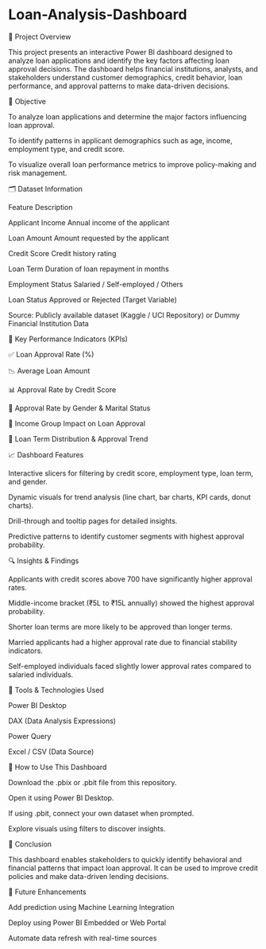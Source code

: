 # Loan-Analysis-Dashboard
🧾 Project Overview

This project presents an interactive Power BI dashboard designed to analyze loan applications and identify the key factors affecting loan approval decisions. The dashboard helps financial institutions, analysts, and stakeholders understand customer demographics, credit behavior, loan performance, and approval patterns to make data-driven decisions.

🎯 Objective

To analyze loan applications and determine the major factors influencing loan approval.

To identify patterns in applicant demographics such as age, income, employment type, and credit score.

To visualize overall loan performance metrics to improve policy-making and risk management.

🗂️ Dataset Information

Feature	Description

Applicant Income	Annual income of the applicant

Loan Amount	Amount requested by the applicant

Credit Score	Credit history rating

Loan Term	Duration of loan repayment in months

Employment Status	Salaried / Self-employed / Others

Loan Status	Approved or Rejected (Target Variable)

Source: Publicly available dataset (Kaggle / UCI Repository) or Dummy Financial Institution Data

📌 Key Performance Indicators (KPIs)

✅ Loan Approval Rate (%)

📉 Average Loan Amount

📊 Approval Rate by Credit Score

👤 Approval Rate by Gender & Marital Status

🔎 Income Group Impact on Loan Approval

🏦 Loan Term Distribution & Approval Trend

📈 Dashboard Features

Interactive slicers for filtering by credit score, employment type, loan term, and gender.

Dynamic visuals for trend analysis (line chart, bar charts, KPI cards, donut charts).

Drill-through and tooltip pages for detailed insights.

Predictive patterns to identify customer segments with highest approval probability.

🔍 Insights & Findings

Applicants with credit scores above 700 have significantly higher approval rates.

Middle-income bracket (₹5L to ₹15L annually) showed the highest approval probability.

Shorter loan terms are more likely to be approved than longer terms.

Married applicants had a higher approval rate due to financial stability indicators.

Self-employed individuals faced slightly lower approval rates compared to salaried individuals.

🔧 Tools & Technologies Used

Power BI Desktop

DAX (Data Analysis Expressions)

Power Query

Excel / CSV (Data Source)

🚀 How to Use This Dashboard

Download the .pbix or .pbit file from this repository.

Open it using Power BI Desktop.

If using .pbit, connect your own dataset when prompted.

Explore visuals using filters to discover insights.

📌 Conclusion

This dashboard enables stakeholders to quickly identify behavioral and financial patterns that impact loan approval. It can be used to improve credit policies and make data-driven lending decisions.

📄 Future Enhancements

Add prediction using Machine Learning Integration

Deploy using Power BI Embedded or Web Portal

Automate data refresh with real-time sources
